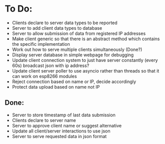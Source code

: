 # To Do:
- Clients declare to server data types to be reported
- Server to add client data types to database
- Server to allow submission of data from registered IP addresses
- Make client generic so that there is an abstract method which contains the specific implementation
- Work out how to serve multiple clients simultaneously (Done?)
- Display server database in simple webpage for debugging
- Update client connection system to just have server constantly (every 60s) broadcast json with ip address?
- Update client server poller to use asyncio rather than threads so that it can work on esp8266 modules
- Reject connection based on name or IP, decide accordingly
- Protect data upload based on name not IP

## Done:
- Server to store timestamp of last data submission
- Clients declare to server name
- Server to approve client name or suggest alternative
- Update all client/server interactions to use json
- Server to serve requested data in json format